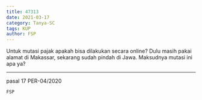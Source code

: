 ```yaml
---
title: 47313
date: 2021-03-17
category: Tanya-SC
tags: KUP
author: FSP
---
```


Untuk mutasi pajak apakah bisa dilakukan secara online? Dulu masih pakai alamat di Makassar, sekarang sudah pindah di Jawa. Maksudnya mutasi ini apa ya?

---

pasal 17 PER-04/2020

`FSP`
